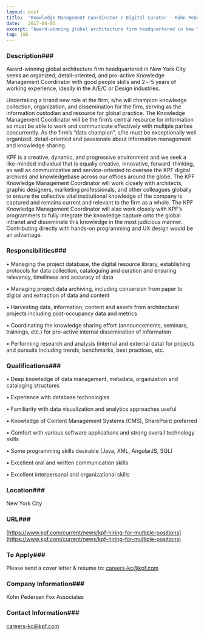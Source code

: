 ```yaml
---
layout: post
title:  "Knowledge Management Coordinator / Digital Curator - Kohn Pedersen Fox Associates "
date:   2017-04-05
excerpt: "Award-winning global architecture firm headquartered in New York City seeks an organized, detail-oriented, and pro-active Knowledge Management Coordinator with good people skills and 2¬-5 years of working experience, ideally in the A/E/C or Design industries. Undertaking a brand new role at the firm, s/he will champion knowledge collection, organization, and..."
tag: job
---
```


### Description###

Award-winning global architecture firm headquartered in New York City seeks an organized, detail-oriented, and pro-active Knowledge Management Coordinator with good people skills and 2¬-5 years of working experience, ideally in the A/E/C or Design industries.

Undertaking a brand new role at the firm, s/he will champion knowledge collection, organization, and dissemination for the firm, serving as the information custodian and resource for global practice. The Knowledge Management Coordinator will be the firm’s central resource for information so must be able to work and communicate effectively with multiple parties concurrently. As the firm’s “data champion”, s/he must be exceptionally well organized, detail-oriented and passionate about information management and knowledge sharing. 

KPF is a creative, dynamic, and progressive environment and we seek a like-minded individual that is equally creative, innovative, forward-thinking, as well as communicative and service-oriented to oversee the KPF digital archives and knowledgebase across our offices around the globe. The KPF Knowledge Management Coordinator will work closely with architects, graphic designers, marketing professionals, and other colleagues globally to ensure the collective vital institutional knowledge of the company is captured and remains current and relevant to the firm as a whole. The KPF Knowledge Management Coordinator will also work closely with KPF’s programmers to fully integrate the knowledge capture onto the global intranet and disseminate this knowledge in the most judicious manner. Contributing directly with hands-on programming and UX design would be an advantage. 


### Responsibilities###


• 	Managing the project database, the digital resource library, establishing protocols for data collection, cataloguing and curation and ensuring relevancy, timeliness and accuracy of data

• 	Managing project data archiving, including conversion from paper to digital and extraction of data and content

• 	Harvesting data, information, content and assets from architectural projects including post-occupancy data and metrics

• 	Coordinating the knowledge sharing effort (announcements, seminars, trainings, etc.) for pro-active internal dissemination of information

• 	Performing research and analysis (internal and external data) for projects and pursuits including trends, benchmarks, best practices, etc.



### Qualifications###


• 	Deep knowledge of data management, metadata, organization and cataloging structures

• 	Experience with database technologies

• 	Familiarity with data visualization and analytics approaches useful

• 	Knowledge of Content Management Systems (CMS), SharePoint preferred

• 	Comfort with various software applications and strong overall technology skills

• 	Some programming skills desirable (Java, XML, AngularJS, SQL)

• 	Excellent oral and written communication skills

• 	Excellent interpersonal and organizational skills 





### Location###

New York City


### URL###

[https://www.kpf.com/current/news/kpf-hiring-for-multiple-positions](https://www.kpf.com/current/news/kpf-hiring-for-multiple-positions)

### To Apply###

Please send a cover letter & resume to: careers-kc@kpf.com


### Company Information###

Kohn Pedersen Fox Associates 


### Contact Information###

careers-kc@kpf.com


